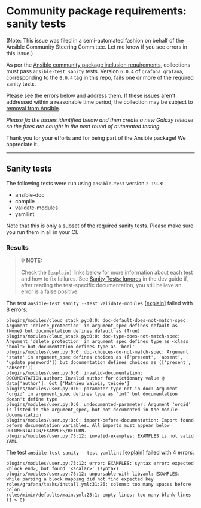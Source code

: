 # Community package requirements: sanity tests

(Note: This issue was filed in a semi-automated fashion on behalf of the Ansible Community Steering Committee. Let me know if you see errors in this issue.)

As per the [Ansible community package inclusion requirements][ci-testing], collections must pass `ansible-test sanity` tests. Version `6.0.4` of `grafana.grafana`, corresponding to the `6.0.4` tag in this repo, fails one or more of the required sanity tests.


Please see the errors below and address them. If these issues aren't addressed within a reasonable time period, the collection may be subject to [removal from Ansible][removal].

*Please fix the issues identified below and then create a new Galaxy release so the fixes are caught in the next round of automated testing.*

Thank you for your efforts and for being part of the Ansible package! We appreciate it.

---

## Sanity tests

The following tests were run using `ansible-test` version `2.19.3`:

- ansible-doc
- compile
- validate-modules
- yamllint

Note that this is only a subset of the required sanity tests. Please make sure you run them in all in your CI.

### Results

> **💡 NOTE:**
>
> Check the `[explain]` links below for more information about each test and how to fix failures.
> See [Sanity Tests: Ignores](https://docs.ansible.com/ansible/latest/dev_guide/testing/sanity/ignores.html) in the dev guide if, after reading the test-specific documentation, you still believe an error is a false positive.

The test `ansible-test sanity --test validate-modules` [[explain](https://docs.ansible.com/ansible-core/2.19/dev_guide/testing/sanity/validate-modules.html)] failed with 8 errors:

``` text
plugins/modules/cloud_stack.py:0:0: doc-default-does-not-match-spec: Argument 'delete_protection' in argument_spec defines default as (None) but documentation defines default as (True)
plugins/modules/cloud_stack.py:0:0: doc-type-does-not-match-spec: Argument 'delete_protection' in argument_spec defines type as <class 'bool'> but documentation defines type as 'bool'
plugins/modules/user.py:0:0: doc-choices-do-not-match-spec: Argument 'state' in argument_spec defines choices as (['present', 'absent', 'update_password']) but documentation defines choices as (['present', 'absent'])
plugins/modules/user.py:0:0: invalid-documentation: DOCUMENTATION.author: Invalid author for dictionary value @ data['author']. Got ['Mathieu Valois, téïcée']
plugins/modules/user.py:0:0: parameter-type-not-in-doc: Argument 'orgid' in argument_spec defines type as 'int' but documentation doesn't define type
plugins/modules/user.py:0:0: undocumented-parameter: Argument 'orgid' is listed in the argument_spec, but not documented in the module documentation
plugins/modules/user.py:8:0: import-before-documentation: Import found before documentation variables. All imports must appear below DOCUMENTATION/EXAMPLES/RETURN.
plugins/modules/user.py:73:12: invalid-examples: EXAMPLES is not valid YAML
```

The test `ansible-test sanity --test yamllint` [[explain](https://docs.ansible.com/ansible-core/2.19/dev_guide/testing/sanity/yamllint.html)] failed with 4 errors:

``` text
plugins/modules/user.py:73:12: error: EXAMPLES: syntax error: expected <block end>, but found '<scalar>' (syntax)
plugins/modules/user.py:73:12: unparsable-with-libyaml: EXAMPLES: while parsing a block mapping did not find expected key
roles/grafana/tasks/install.yml:31:26: colons: too many spaces before colon
roles/mimir/defaults/main.yml:25:1: empty-lines: too many blank lines (1 > 0)
```




[ci-testing]: https://docs.ansible.com/ansible/latest/community/collection_contributors/collection_requirements.html#ci-testing
[repo-mgmt]: https://docs.ansible.com/ansible/latest/community/collection_contributors/collection_requirements.html#repository-management
[removal]: https://github.com/ansible-collections/overview/blob/main/removal_from_ansible.rst
